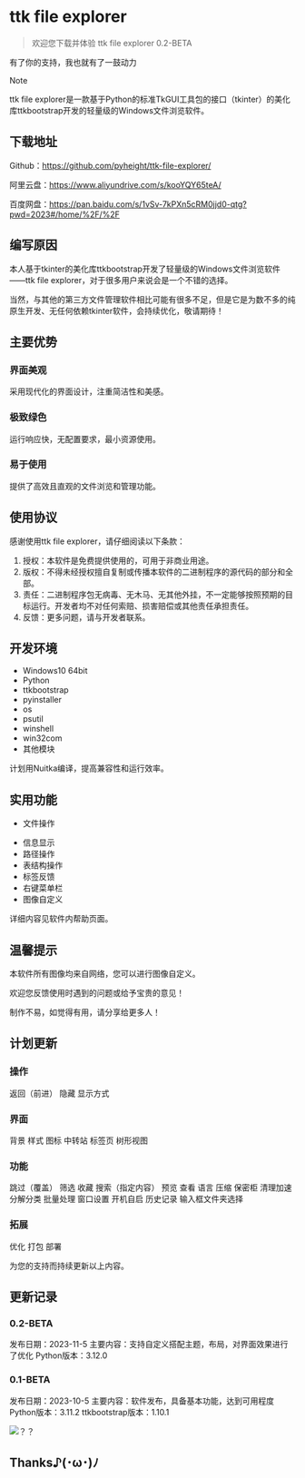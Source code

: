 # ttk file explorer
> 欢迎您下载并体验 ttk file explorer 0.2-BETA

有了你的支持，我也就有了一鼓动力

> [!NOTE]
> ttk file explorer是一款基于Python的标准TkGUI工具包的接口（tkinter）的美化库ttkbootstrap开发的轻量级的Windows文件浏览软件。
>

##  下载地址

Github：https://github.com/pyheight/ttk-file-explorer/

阿里云盘：https://www.aliyundrive.com/s/kooYQY65teA/

百度网盘：https://pan.baidu.com/s/1vSv-7kPXn5cRM0jjd0-qtg?pwd=2023#/home/%2F/%2F


## 编写原因

本人基于tkinter的美化库ttkbootstrap开发了轻量级的Windows文件浏览软件——ttk file explorer，对于很多用户来说会是一个不错的选择。

当然，与其他的第三方文件管理软件相比可能有很多不足，但是它是为数不多的纯原生开发、无任何依赖tkinter软件，会持续优化，敬请期待！


## 主要优势

### 界面美观

采用现代化的界面设计，注重简洁性和美感。

### 极致绿色

运行响应快，无配置要求，最小资源使用。

### 易于使用

提供了高效且直观的文件浏览和管理功能。


## 使用协议

感谢使用ttk file explorer，请仔细阅读以下条款：

1. 授权：本软件是免费提供使用的，可用于非商业用途。
2. 版权：不得未经授权擅自复制或传播本软件的二进制程序的源代码的部分和全部。
3. 责任：二进制程序包无病毒、无木马、无其他外挂，不一定能够按照预期的目标运行。开发者均不对任何索赔、损害赔偿或其他责任承担责任。
4. 反馈：更多问题，请与开发者联系。


## 开发环境

* Windows10 64bit
* Python
* ttkbootstrap
* pyinstaller
* os
* psutil
* winshell
* win32com
* 其他模块

计划用Nuitka编译，提高兼容性和运行效率。


## 实用功能

- 文件操作
* 信息显示
* 路径操作
* 表结构操作
* 标签反馈
* 右键菜单栏
* 图像自定义

详细内容见软件内帮助页面。


## 温馨提示

本软件所有图像均来自网络，您可以进行图像自定义。

欢迎您反馈使用时遇到的问题或给予宝贵的意见！

制作不易，如觉得有用，请分享给更多人！


## 计划更新

### 操作

返回（前进）
隐藏
显示方式

### 界面

背景
样式
图标
中转站
标签页
树形视图

### 功能

跳过（覆盖）
筛选
收藏
搜索（指定内容）
预览
查看
语言
压缩
保密柜
清理加速
分解分类
批量处理
窗口设置
开机自启
历史记录
输入框文件夹选择

### 拓展

优化
打包
部署

为您的支持而持续更新以上内容。


## 更新记录

### 0.2-BETA

发布日期：2023-11-5
主要内容：支持自定义搭配主题，布局，对界面效果进行了优化
Python版本：3.12.0

### 0.1-BETA

发布日期：2023-10-5
主要内容：软件发布，具备基本功能，达到可用程度
Python版本：3.11.2
ttkbootstrap版本：1.10.1

![？？](https://myoctocat.com/assets/images/base-octocat.svg)

## Thanks♪(･ω･)ﾉ
